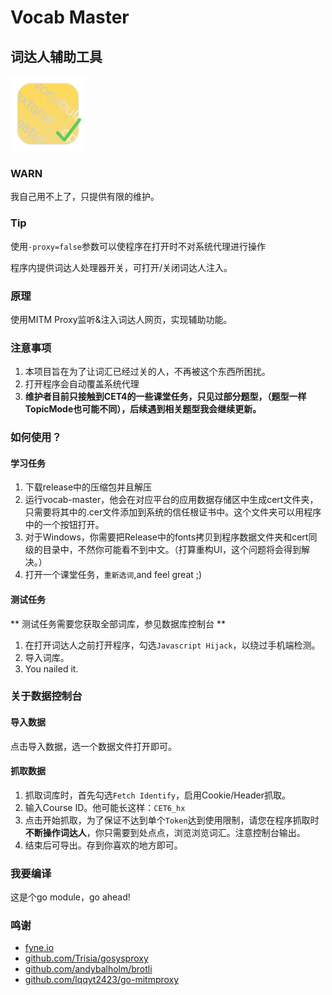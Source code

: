 # Vocab Master
## 词达人辅助工具

<img src="icon/VocabMaster.svg" width="120" alt="logo">

### WARN
我自己用不上了，只提供有限的维护。

### Tip
使用```-proxy=false```参数可以使程序在打开时不对系统代理进行操作

程序内提供词达人处理器开关，可打开/关闭词达人注入。

### 原理
使用MITM Proxy监听&注入词达人网页，实现辅助功能。

### 注意事项
1. 本项目旨在为了让词汇已经过关的人，不再被这个东西所困扰。
2. 打开程序会自动覆盖系统代理
3. **维护者目前只接触到CET4的一些课堂任务，只见过部分题型，（题型一样TopicMode也可能不同），后续遇到相关题型我会继续更新。**

### 如何使用？
#### 学习任务
1. 下载release中的压缩包并且解压
2. 运行vocab-master，他会在对应平台的应用数据存储区中生成cert文件夹，只需要将其中的.cer文件添加到系统的信任根证书中。这个文件夹可以用程序中的一个按钮打开。
3. 对于Windows，你需要把Release中的fonts拷贝到程序数据文件夹和cert同级的目录中，不然你可能看不到中文。（打算重构UI，这个问题将会得到解决。）
4. 打开一个课堂任务，```重新选词```,and feel great ;)

#### 测试任务
** 测试任务需要您获取全部词库，参见数据库控制台 **
1. 在打开词达人之前打开程序，勾选```Javascript Hijack```，以绕过手机端检测。
2. 导入词库。
3. You nailed it.

### 关于数据控制台
#### 导入数据
点击导入数据，选一个数据文件打开即可。
#### 抓取数据
1. 抓取词库时，首先勾选```Fetch Identify```，启用Cookie/Header抓取。
2. 输入Course ID。他可能长这样：```CET6_hx```
3. 点击开始抓取，为了保证不达到单个```Token```达到使用限制，请您在程序抓取时**不断操作词达人**，你只需要到处点点，浏览浏览词汇。注意控制台输出。
4. 结束后可导出。存到你喜欢的地方即可。

### 我要编译
这是个go module，go ahead!

### 鸣谢
- [fyne.io](https://fyne.io)
- [github.com/Trisia/gosysproxy](https://github.com/Trisia/gosysproxy)
- [github.com/andybalholm/brotli](https://github.com/andybalholm/brotli)
- [github.com/lqqyt2423/go-mitmproxy](https://github.com/lqqyt2423/go-mitmproxy)
